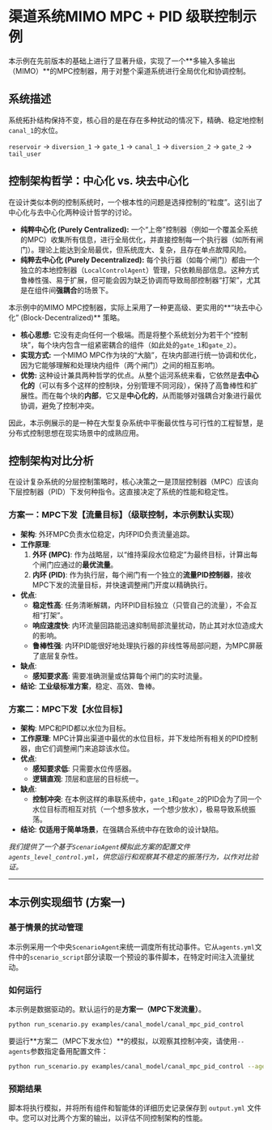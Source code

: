# 渠道系统MIMO MPC + PID 级联控制示例

本示例在先前版本的基础上进行了显著升级，实现了一个**多输入多输出（MIMO）**的MPC控制器，用于对整个渠道系统进行全局优化和协调控制。

## 系统描述

系统拓扑结构保持不变，核心目的是在存在多种扰动的情况下，精确、稳定地控制`canal_1`的水位。

`reservoir` -> `diversion_1` -> `gate_1` -> `canal_1` -> `diversion_2` -> `gate_2` -> `tail_user`

## 控制架构哲学：中心化 vs. 块去中心化

在设计类似本例的控制系统时，一个根本性的问题是选择控制的“粒度”。这引出了中心化与去中心化两种设计哲学的讨论。

-   **纯粹中心化 (Purely Centralized):** 一个“上帝”控制器（例如一个覆盖全系统的MPC）收集所有信息，进行全局优化，并直接控制每一个执行器（如所有闸门）。理论上能达到全局最优，但系统庞大、复杂，且存在单点故障风险。
-   **纯粹去中心化 (Purely Decentralized):** 每个执行器（如每个闸门）都由一个独立的本地控制器（`LocalControlAgent`）管理，只依赖局部信息。这种方式鲁棒性强、易于扩展，但可能会因为缺乏协调而导致局部控制器“打架”，尤其是在组件间**强耦合**的场景下。

本示例中的MIMO MPC控制器，实际上采用了一种更高级、更实用的**“块去中心化” (Block-Decentralized)** 策略。

-   **核心思想:** 它没有走向任何一个极端。而是将整个系统划分为若干个“控制块”，每个块内包含一组紧密耦合的组件（如此处的`gate_1`和`gate_2`）。
-   **实现方式:** 一个MIMO MPC作为块的“大脑”，在块内部进行统一协调和优化，因为它能够理解和处理块内组件（两个闸门）之间的相互影响。
-   **优势:** 这种设计兼具两种哲学的优点。从整个运河系统来看，它依然是**去中心化的**（可以有多个这样的控制块，分别管理不同河段），保持了高鲁棒性和扩展性。而在每个块的**内部**，它又是**中心化的**，从而能够对强耦合对象进行最优协调，避免了控制冲突。

因此，本示例展示的是一种在大型复杂系统中平衡最优性与可行性的工程智慧，是分布式控制思想在现实场景中的成熟应用。

## 控制架构对比分析

在设计复杂系统的分层控制策略时，核心决策之一是顶层控制器（MPC）应该向下层控制器（PID）下发何种指令。这直接决定了系统的性能和稳定性。

### 方案一：MPC下发【流量目标】（级联控制，**本示例默认实现**）

-   **架构**: 外环MPC负责水位稳定，内环PID负责流量追踪。
-   **工作原理**:
    1.  **外环 (MPC)**: 作为战略层，以“维持渠段水位稳定”为最终目标，计算出每个闸门应通过的**最优流量**。
    2.  **内环 (PID)**: 作为执行层，每个闸门有一个独立的**流量PID控制器**，接收MPC下发的流量目标，并快速调整闸门开度以精确执行。
-   **优点**:
    -   **稳定性高**: 任务清晰解耦，内环PID目标独立（只管自己的流量），不会互相“打架”。
    -   **响应速度快**: 内环流量回路能迅速抑制局部流量扰动，防止其对水位造成大的影响。
    -   **鲁棒性强**: 内环PID能很好地处理执行器的非线性等局部问题，为MPC屏蔽了底层复杂性。
-   **缺点**:
    -   **感知要求高**: 需要准确测量或估算每个闸门的实时流量。
-   **结论**: **工业级标准方案**，稳定、高效、鲁棒。

### 方案二：MPC下发【水位目标】

-   **架构**: MPC和PID都以水位为目标。
-   **工作原理**: MPC计算出渠道中最优的水位目标，并下发给所有相关的PID控制器，由它们调整闸门来追踪该水位。
-   **优点**:
    -   **感知要求低**: 只需要水位传感器。
    -   **逻辑直观**: 顶层和底层的目标统一。
-   **缺点**:
    -   **控制冲突**: 在本例这样的串联系统中，`gate_1`和`gate_2`的PID会为了同一个水位目标而相互对抗（一个想多放水，一个想少放水），极易导致系统振荡。
-   **结论**: **仅适用于简单场景**，在强耦合系统中存在致命的设计缺陷。

*我们提供了一个基于`ScenarioAgent`模拟此方案的配置文件 `agents_level_control.yml`，供您运行和观察其不稳定的振荡行为，以作对比验证。*

---

## 本示例实现细节 (方案一)

### 基于情景的扰动管理
本示例采用一个中央`ScenarioAgent`来统一调度所有扰动事件。它从`agents.yml`文件中的`scenario_script`部分读取一个预设的事件脚本，在特定时间注入流量扰动。

### 如何运行
本示例是数据驱动的。默认运行的是**方案一（MPC下发流量）**。
```bash
python run_scenario.py examples/canal_model/canal_mpc_pid_control
```

要运行**方案二（MPC下发水位）**的模拟，以观察其控制冲突，请使用`--agents`参数指定备用配置文件：
```bash
python run_scenario.py examples/canal_model/canal_mpc_pid_control --agents agents_level_control.yml
```

### 预期结果
脚本将执行模拟，并将所有组件和智能体的详细历史记录保存到 `output.yml` 文件中。您可以对比两个方案的输出，以评估不同控制架构的性能。
